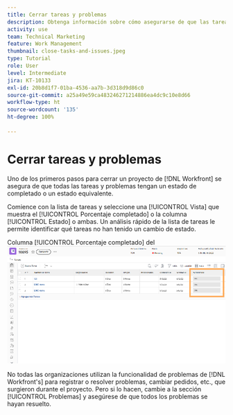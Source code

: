 ```yaml
---
title: Cerrar tareas y problemas
description: Obtenga información sobre cómo asegurarse de que las tareas y los problemas se cierren antes de cerrar un proyecto en [!DNL  Workfront].
activity: use
team: Technical Marketing
feature: Work Management
thumbnail: close-tasks-and-issues.jpeg
type: Tutorial
role: User
level: Intermediate
jira: KT-10133
exl-id: 20b8d1f7-01ba-4536-aa7b-3d318d9d86c0
source-git-commit: a25a49e59ca483246271214886ea4dc9c10e8d66
workflow-type: ht
source-wordcount: '135'
ht-degree: 100%

---
```


# Cerrar tareas y problemas

Uno de los primeros pasos para cerrar un proyecto de [!DNL Workfront] se asegura de que todas las tareas y problemas tengan un estado de completado o un estado equivalente.

Comience con la lista de tareas y seleccione una [!UICONTROL Vista] que muestra el [!UICONTROL Porcentaje completado] o la columna [!UICONTROL Estado] o ambas. Un análisis rápido de la lista de tareas le permite identificar qué tareas no han tenido un cambio de estado.

Columna [!UICONTROL Porcentaje completado] del ![proyecto](assets/planner-fund-close-tasks-and-issues.png)

No todas las organizaciones utilizan la funcionalidad de problemas de [!DNL Workfront's] para registrar o resolver problemas, cambiar pedidos, etc., que surgieron durante el proyecto. Pero si lo hacen, cambie a la sección [!UICONTROL Problemas] y asegúrese de que todos los problemas se hayan resuelto.

<!---
learn more
Update task status
Issue statuses
--->
